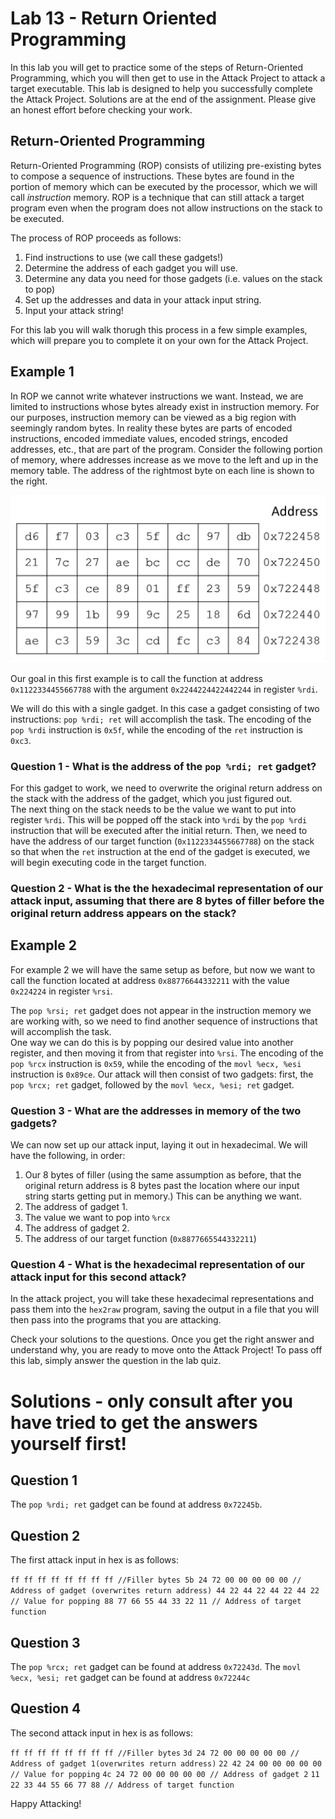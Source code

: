 # Lab 13 - Return Oriented Programming

In this lab you will get to practice some of the steps of Return-Oriented Programming, which you will then get to use in the Attack Project to attack a target executable. 
This lab is designed to help you successfully complete the Attack Project.  Solutions are at the end of the assignment.  Please give an honest effort before checking your work.  

## Return-Oriented Programming

Return-Oriented Programming (ROP) consists of utilizing pre-existing bytes to compose a sequence of instructions. These bytes are found in the portion of memory which can be executed by the processor, which we will call *instruction* memory. 
ROP is a technique that can still attack a target program even when the program does not allow instructions on the stack to be executed. 

The process of ROP proceeds as follows: 

1. Find instructions to use (we call these gadgets!)
2. Determine the address of each gadget you will use.
3. Determine any data you need for those gadgets (i.e. values on the stack to pop)
4. Set up the addresses and data in your attack input string. 
5. Input your attack string! 

For this lab you will walk thorugh this process in a few simple examples, which will prepare you to complete it on your own for the Attack Project. 

## Example 1
In ROP we cannot write whatever instructions we want.  Instead, we are limited to instructions whose bytes already exist in instruction memory.  For our purposes, instruction memory can be viewed as a big region with seemingly random bytes.  In reality these bytes are parts of encoded instructions, encoded immediate values, encoded strings, encoded addresses, etc., that are part of the program.  Consider the following portion of memory, where addresses increase as we move to the left and up in the memory table. 
The address of the rightmost byte on each line is shown to the right. 

![Contents of Instruction Memory]( imemory.jpg )

Our goal in this first example is to call the function at address `0x1122334455667788` with the argument `0x2244224422442244` in register `%rdi`. 

We will do this with a single gadget.  In this case a gadget consisting of two instructions: `pop %rdi; ret` will accomplish the task.  The encoding of the `pop %rdi` instruction is `0x5f`, while the encoding of the `ret` instruction is `0xc3`.  

### Question 1 - What is the address of the  `pop %rdi; ret` gadget? 

For this gadget to work, we need to overwrite the original return address on the stack with the address of the gadget, which you just figured out.  
The next thing on the stack needs to be the value we want to put into register `%rdi`. This will be popped off the stack into `%rdi` by the `pop %rdi` instruction that will be executed after the initial return. 
Then, we need to have the address of our target function (`0x1122334455667788`) on the stack so that when the `ret` instruction at the end of the gadget is executed, we will begin executing code in the target function. 

### Question 2 - What is the the hexadecimal representation of our attack input, assuming that there are 8 bytes of filler before the original return address appears on the stack?

## Example 2
For example 2 we will have the same setup as before, but now we want to call the function located at address `0x88776644332211` with the value `0x224224`
in register `%rsi`. 

The `pop %rsi; ret` gadget does not appear in the instruction memory we are working with, so we need to find another sequence of instructions that will accomplish the task.  
One way we can do this is by popping our desired value into another register, and then moving it from that register into `%rsi`.   The encoding of the `pop %rcx` instruction is `0x59`, while the encoding of the `movl %ecx, %esi` instruction is `0x89ce`.   Our attack will then consist of two gadgets:  first, the `pop %rcx; ret` gadget, followed by the `movl %ecx, %esi; ret` gadget.  

### Question 3 - What are the addresses in memory of the two gadgets? 

We can now set up our attack input, laying it out in hexadecimal.  We will have the following, in order: 

1. Our 8 bytes of filler (using the same assumption as before, that the original return address is 8 bytes past the location where our input string starts getting put in memory.) This can be anything we want. 
2. The address of gadget 1. 
3. The value we want to pop into `%rcx`
4. The address of gadget 2. 
5. The address of our target function (`0x8877665544332211`)

### Question 4 - What is the hexadecimal representation of our attack input for this second attack? 

In the attack project, you will take these hexadecimal representations and pass them into the `hex2raw` program, saving the output in a file that you will then pass into the programs that you are attacking. 

Check your solutions to the questions.  Once you get the right answer and understand why, you are ready to move onto the Attack Project!  To pass off this lab, simply answer the question in the lab quiz. 

# Solutions - only consult after you have tried to get the answers yourself first!

## Question 1
The `pop %rdi; ret` gadget can be found at address `0x72245b`. 

## Question 2
The first attack input in hex is as follows: 

`ff ff ff ff ff ff ff ff //Filler bytes
 5b 24 72 00 00 00 00 00 // Address of gadget (overwrites return address)
 44 22 44 22 44 22 44 22 // Value for popping
 88 77 66 55 44 33 22 11 // Address of target function`

## Question 3
The `pop %rcx; ret` gadget can be found at address `0x72243d`. 
The `movl %ecx, %esi; ret` gadget can be found at address `0x72244c`

## Question 4
The second attack input in hex is as follows: 

`ff ff ff ff ff ff ff ff //Filler bytes`
`3d 24 72 00 00 00 00 00 // Address of gadget 1(overwrites return address)`
`22 42 24 00 00 00 00 00 // Value for popping`
`4c 24 72 00 00 00 00 00 // Address of gadget 2`
`11 22 33 44 55 66 77 88 // Address of target function`

 Happy Attacking!




